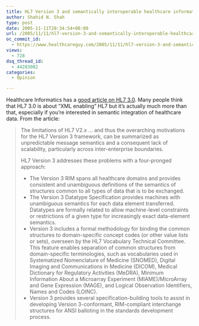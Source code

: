 ```yaml
---
title: HL7 Version 3 and semantically interoperable healthcare information
author: Shahid N. Shah
type: post
date: 2005-11-11T20:34:54+00:00
url: /2005/11/11/hl7-version-3-and-semantically-interoperable-healthcare-information/
oc_commit_id:
  - https://www.healthcareguy.com/2005/11/11/hl7-version-3-and-semantically-interoperable-healthcare-information/1478768907
views:
  - 728
dsq_thread_id:
  - 44283082
categories:
  - Opinion

---
```

Healthcare Informatics has a [good article on HL7 3.0][1]. Many people think that HL7 3.0 is about &#8220;XML enabling&#8221; HL7 but it&#8217;s actually much more than that, especially if you&#8217;re interested in semantic integration of healthcare data. From the article:

> The limitations of HL7 V2.x &#8230; and thus the overarching motivations for the HL7 Version 3 framework, can be summarized as unpredictable message semantics and a consequent lack of scalability, particularly across inter-enterprise boundaries.
> 
> HL7 Version 3 addresses these problems with a four-pronged approach:
> 
>   * The Version 3 RIM spans all healthcare domains and provides consistent and unambiguous definitions of the semantics of structures common to all types of data that is to be exchanged. 
>   * The Version 3 Datatype Specification provides machines with unambiguous semantics for each data element transferred. Datatypes are formally related to allow machine-level constraints or restrictions of a given type for increasingly exact data-element semantics. 
>   * Version 3 includes a formal methodology for binding the common structures to domain-specific concept codes (or other value lists or sets), overseen by the HL7 Vocabulary Technical Committee. This feature enables separation of common structures from domain-specific terminologies, such as vocabularies used in Systematized Nomenclature of Medicine (SNOMED), Digital Imaging and Communications in Medicine (DICOM), Medical Dictionary for Regulatory Activities (MeDRA), Minimum Information About a Microarray Experiment (MIAME)/MicroArray and Gene Expression (MAGE), and Logical Observation Identifiers, Names and Codes (LOINC). 
>   * Version 3 provides several specification-building tools to assist in developing Version 3-conformant, RIM-compliant interchange structures for ANSI balloting in the standards development process.

 [1]: http://www.healthcare-informatics.com/issues/2005/11_05/jones.htm